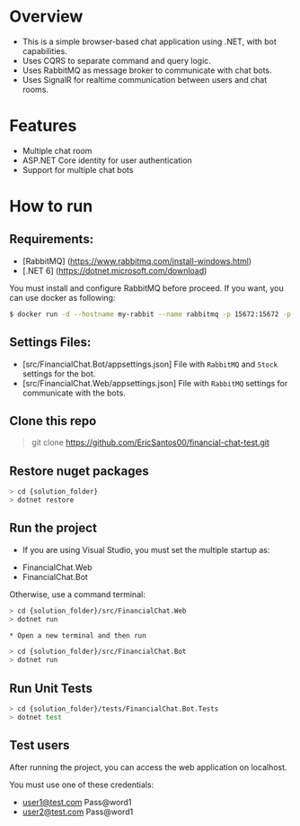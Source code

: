 # Overview
- This is a simple browser-based chat application using .NET, with bot capabilities.
- Uses CQRS to separate command and query logic.
- Uses RabbitMQ as message broker to communicate with chat bots.
- Uses SignalR for realtime communication between users and chat rooms.

# Features
- Multiple chat room
- ASP.NET Core identity for user authentication
- Support for multiple chat bots

# How to run

## Requirements:
- [RabbitMQ] (https://www.rabbitmq.com/install-windows.html)
- [.NET 6] (https://dotnet.microsoft.com/download)

You must install and configure RabbitMQ before proceed. If you want, you can use docker as following: 
  ```sh
  $ docker run -d --hostname my-rabbit --name rabbitmq -p 15672:15672 -p 5672:5672 rabbitmq:3-management
  ```

## Settings Files:
  - [src/FinancialChat.Bot/appsettings.json] File with `RabbitMQ` and `Stock` settings for the bot.
  - [src/FinancialChat.Web/appsettings.json] File with `RabbitMQ` settings for communicate with the bots.

## Clone this repo
> git clone https://github.com/EricSantos00/financial-chat-test.git

## Restore nuget packages
```sh
> cd {solution_folder}
> dotnet restore
```

## Run the project
* If you are using Visual Studio, you must set the multiple startup as:
- FinancialChat.Web
- FinancialChat.Bot

Otherwise, use a command terminal:
```sh
> cd {solution_folder}/src/FinancialChat.Web
> dotnet run

* Open a new terminal and then run

> cd {solution_folder}/src/FinancialChat.Bot
> dotnet run
```

## Run Unit Tests
```sh
> cd {solution_folder}/tests/FinancialChat.Bot.Tests
> dotnet test
```

## Test users
After running the project, you can access the web application on localhost. 

You must use one of these credentials:

- user1@test.com Pass@word1
- user2@test.com Pass@word1